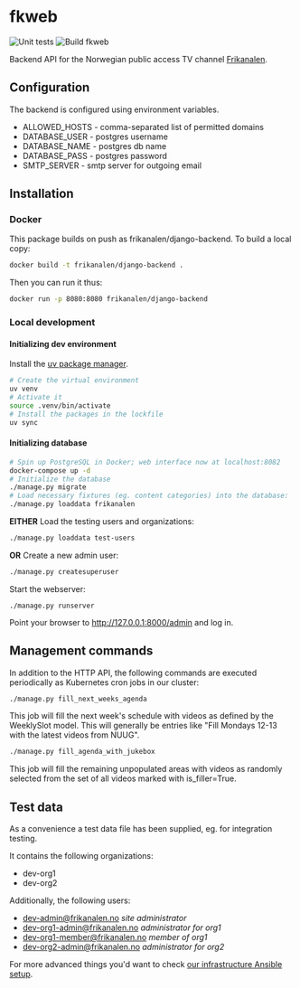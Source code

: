 # fkweb

![Unit tests](https://github.com/Frikanalen/frikanalen/workflows/Unit%20test%20Django%20API%20service/badge.svg)
![Build fkweb](https://github.com/Frikanalen/frikanalen/workflows/Build%20Django%20backend%20service/badge.svg)

Backend API for the Norwegian public access TV channel [Frikanalen](https://frikanalen.no/).

## Configuration

The backend is configured using environment variables.

- ALLOWED_HOSTS - comma-separated list of permitted domains
- DATABASE_USER - postgres username
- DATABASE_NAME - postgres db name
- DATABASE_PASS - postgres password
- SMTP_SERVER - smtp server for outgoing email

## Installation

### Docker

This package builds on push as frikanalen/django-backend. To build a local copy:

```sh
docker build -t frikanalen/django-backend .
```

Then you can run it thus:

```sh
docker run -p 8080:8080 frikanalen/django-backend
```

### Local development

#### Initializing dev environment

Install the [uv package manager](https://docs.astral.sh/uv/getting-started/installation/).

```sh
# Create the virtual environment
uv venv
# Activate it
source .venv/bin/activate
# Install the packages in the lockfile
uv sync
```

#### Initializing database

```sh
# Spin up PostgreSQL in Docker; web interface now at localhost:8082
docker-compose up -d
# Initialize the database
./manage.py migrate
# Load necessary fixtures (eg. content categories) into the database:
./manage.py loaddata frikanalen
```

**EITHER** Load the testing users and organizations:

```sh
./manage.py loaddata test-users
```

**OR** Create a new admin user:

```sh
./manage.py createsuperuser
```

Start the webserver:

```shell
./manage.py runserver
```

Point your browser to http://127.0.0.1:8000/admin and log in.

## Management commands

In addition to the HTTP API, the following commands are executed periodically as Kubernetes cron jobs in our cluster:

```sh
./manage.py fill_next_weeks_agenda
```

This job will fill the next week's schedule with videos as defined by the WeeklySlot model. This will generally be entries like "Fill Mondays 12-13 with the latest videos from NUUG".

```sh
./manage.py fill_agenda_with_jukebox
```

This job will fill the remaining unpopulated areas with videos as randomly selected from the set of all videos marked with is_filler=True.

## Test data

As a convenience a test data file has been supplied, eg. for integration testing.

It contains the following organizations:

- dev-org1
- dev-org2

Additionally, the following users:

- dev-admin@frikanalen.no _site administrator_
- dev-org1-admin@frikanalen.no _administrator for org1_
- dev-org1-member@frikanalen.no _member of org1_
- dev-org2-admin@frikanalen.no _administrator for org2_

For more advanced things you'd want to check [our infrastructure Ansible setup](../../infra/README.md).

